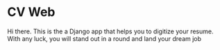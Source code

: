 # CV Web

Hi there. This is the a Django app that helps you to digitize your resume. With any luck, you will stand out in a round and land your dream job
